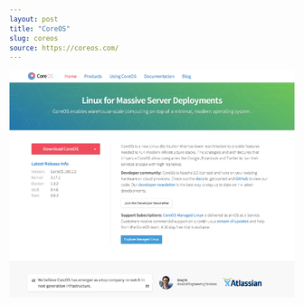 ```yaml
---
layout: post
title: "CoreOS"
slug: coreos
source: https://coreos.com/
---
```


<img src="/screenshots/coreos.png">
